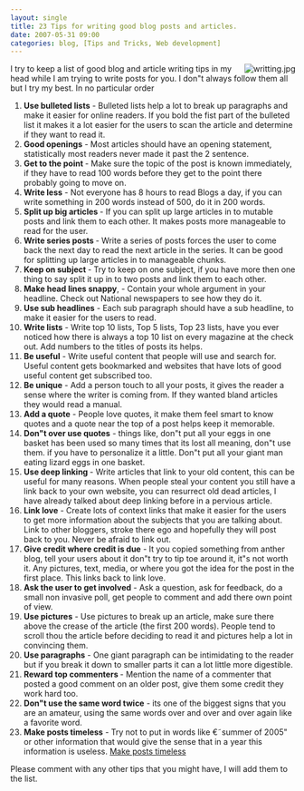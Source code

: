 ```yaml
---
layout: single
title: 23 Tips for writing good blog posts and articles.
date: 2007-05-31 09:00
categories: blog, [Tips and Tricks, Web development]
---
```

<img src="/public/uploads/2007/05/writting.jpg" alt="writting.jpg" align="right" /> I try to keep a list of good blog and article writing tips in my head while I am trying to write posts for you. I don&quot;t always follow them all but I try my best.
In no particular order
<ol>
	<li><strong>Use bulleted lists</strong> - Bulleted lists help a lot to break up paragraphs and make it easier for online readers. If you bold the fist part of the bulleted list it makes it a lot easier for the users to scan the article and determine if they want to read it.</li>
	<li><strong>Good openings</strong> - Most articles should have an opening statement, statistically most readers never made it past the 2 sentence.</li>
	<li><strong>Get to the point </strong>- Make sure the topic of the post is known immediately, if they have to read 100 words before they get to the point there probably going to move on.</li>
	<li><strong>Write less</strong> - Not everyone has 8 hours to read Blogs a day, if you can write something in 200 words instead of 500, do it in 200 words.</li>
	<li><strong>Split up big articles </strong>- If you can split up large articles in to mutable posts and link them to each other. It makes posts more manageable to read for the user.</li>
	<li><strong>Write series posts </strong>- Write a series of posts forces the user to come back the next day to read the next article in the series. It can be good for splitting up large articles in to manageable chunks.</li>
	<li><strong>Keep on subject </strong>- Try to keep on one subject, if you have more then one thing to say split it up in to two posts and link them to each other.</li>
	<li><strong>Make head lines snappy</strong>, - Contain your whole argument in your headline. Check out National newspapers to see how they do it.</li>
	<li><strong>Use sub headlines</strong> - Each sub paragraph should have a sub headline, to make it easier for the users to read.</li>
	<li><strong>Write lists</strong> - Write top 10 lists, Top 5 lists, Top 23 lists, have you ever noticed how there is always a top 10 list on every magazine at the check out. Add numbers to the titles of posts its helps.</li>
	<li><strong>Be useful</strong> - Write useful content that people will use and search for. Useful content gets bookmarked and websites that have lots of good useful content get subscribed too.</li>
	<li><strong>Be unique</strong> - Add a person touch to all your posts, it gives the reader a sense where the writer is coming from. If they wanted bland articles they would read a manual.</li>
	<li><strong>Add a quote</strong> - People love quotes, it make them feel smart to know quotes and a quote near the top of a post helps keep it memorable.</li>
	<li><strong>Don&quot;t over use quotes</strong> - things like, don&quot;t put all your eggs in one basket has been used so many times that its lost all meaning, don&quot;t use them. if you have to personalize it a little. Don&quot;t put all your giant man eating lizard eggs in one basket.</li>
	<li><strong>Use deep linking </strong>- Write articles that link to your old content, this can be useful for many reasons. When people steal your content you still have a link back to your own website, you can resurrect old dead articles, I have already talked about deep linking before in a pervious article.</li>
	<li><strong>Link love</strong> - Create lots of context links that make it easier for the users to get more information about the subjects that you are talking about. Link to other bloggers, stroke there ego and hopefully they will post back to you. Never be afraid to link out.</li>
	<li><strong>Give credit where credit is due</strong> - It you copied something from anther blog, tell your users about it don&quot;t try to tip toe around it, it&quot;s not worth it. Any pictures, text, media, or where you got the idea for the post in the first place. This links back to link love.</li>
	<li><strong>Ask the user to get involved</strong> - Ask a question, ask for feedback, do a small non invasive poll, get people to comment and add there own point of view.</li>
	<li><strong>Use pictures</strong> - Use pictures to break up an article, make sure there above the crease of the article (the first 200 words). People tend to scroll thou the article before deciding to read it and pictures help a lot in convincing them.</li>
	<li><strong>Use paragraphs</strong> - One giant paragraph can be intimidating to the reader but if you break it down to smaller parts it can a lot little more digestible.</li>
	<li><strong>Reward top commenters </strong>- Mention the name of a commenter that posted a good comment on an older post, give them some credit they work hard too.</li>
	<li><strong>Don&quot;t use the same word twice</strong> - its one of the biggest signs that you are an amateur, using the same words over and over and over again like a favorite word.</li>
	<li><strong>Make posts timeless</strong> - Try not to put in words like €˜summer of 2005&quot; or other information that would give the sense that in a year this information is useless. <a href="/timeless-content/">Make posts timeless</a></li>
</ol>
Please comment with any other tips that you might have, I will add them to the list.
